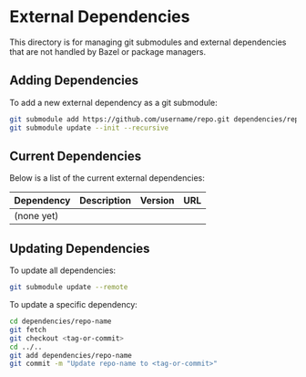 # External Dependencies

This directory is for managing git submodules and external dependencies that are not handled by Bazel or package managers.

## Adding Dependencies

To add a new external dependency as a git submodule:

```bash
git submodule add https://github.com/username/repo.git dependencies/repo-name
git submodule update --init --recursive
```

## Current Dependencies

Below is a list of the current external dependencies:

| Dependency | Description | Version | URL |
|------------|-------------|---------|-----|
| (none yet) | | | |

## Updating Dependencies

To update all dependencies:

```bash
git submodule update --remote
```

To update a specific dependency:

```bash
cd dependencies/repo-name
git fetch
git checkout <tag-or-commit>
cd ../..
git add dependencies/repo-name
git commit -m "Update repo-name to <tag-or-commit>"
```
